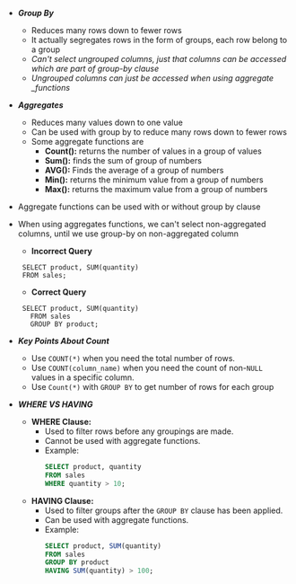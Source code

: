 - **_Group By_**

  - Reduces many rows down to fewer rows
  - It actually segregates rows in the form of groups, each row belong to a group
  - _Can't select ungrouped columns, just that columns can be accessed which are part of group-by clause_
  - _Ungrouped columns can just be accessed when using aggregate \_functions_

- **_Aggregates_**
  - Reduces many values down to one value
  - Can be used with group by to reduce many rows down to fewer rows
  - Some aggregate functions are
    - **Count():** returns the number of values in a group of values
    - **Sum():** finds the sum of group of numbers
    - **AVG():** Finds the average of a group of numbers
    - **Min():** returns the minimum value from a group of numbers
    - **Max():** returns the maximum value from a group of numbers
- Aggregate functions can be used with or without group by clause
- When using aggregates functions, we can't select non-aggregated columns, until we use group-by on non-aggregated column

  - **Incorrect Query**

  ```
   SELECT product, SUM(quantity)
   FROM sales;
  ```

  - **Correct Query**

  ```
   SELECT product, SUM(quantity)
     FROM sales
     GROUP BY product;
  ```

- **_Key Points About Count_**

  - Use `COUNT(*)` when you need the total number of rows.
  - Use `COUNT(column_name)` when you need the count of non-`NULL` values in a specific column.
  - Use `Count(*)` with `GROUP BY` to get number of rows for each group

- **_WHERE VS HAVING_**
  - **WHERE Clause:**
    - Used to filter rows before any groupings are made.
    - Cannot be used with aggregate functions.
    - Example:
      ```sql
      SELECT product, quantity
      FROM sales
      WHERE quantity > 10;
      ```
  - **HAVING Clause:**
    - Used to filter groups after the `GROUP BY` clause has been applied.
    - Can be used with aggregate functions.
    - Example:
      ```sql
      SELECT product, SUM(quantity)
      FROM sales
      GROUP BY product
      HAVING SUM(quantity) > 100;
      ```
